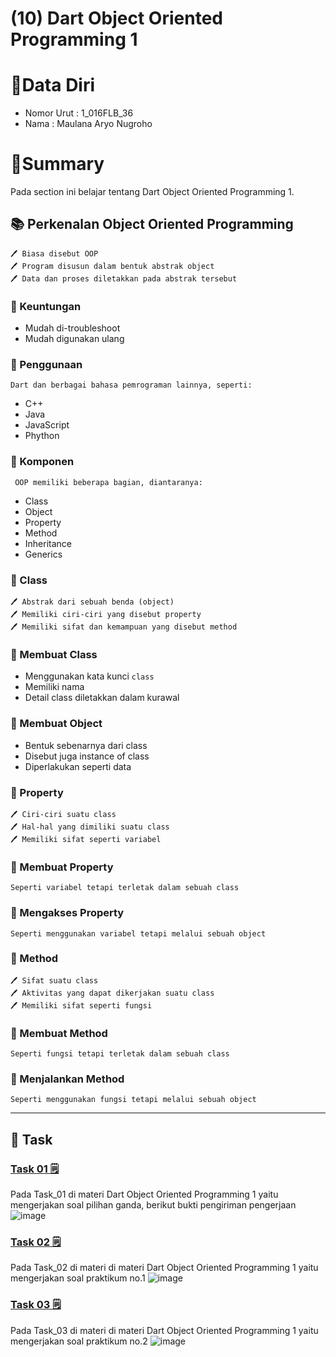 # (10) Dart Object Oriented Programming 1

# 👨Data Diri
- Nomor Urut : 1_016FLB_36
- Nama : Maulana Aryo Nugroho

# 📔Summary
Pada section ini belajar tentang Dart Object Oriented Programming 1.

## 📚 Perkenalan Object Oriented Programming
~~~
🖊️ Biasa disebut OOP
🖊️ Program disusun dalam bentuk abstrak object
🖊️ Data dan proses diletakkan pada abstrak tersebut
~~~

### 📖 Keuntungan
- Mudah di-troubleshoot
- Mudah digunakan ulang

### 📖 Penggunaan
``` Dart dan berbagai bahasa pemrograman lainnya, seperti: ```
- C++
- Java
- JavaScript
- Phython

### 📖 Komponen
``` OOP memiliki beberapa bagian, diantaranya:```
- Class
- Object
- Property
- Method
- Inheritance
- Generics

### 📗 Class
~~~
🖊️ Abstrak dari sebuah benda (object)
🖊️ Memiliki ciri-ciri yang disebut property
🖊️ Memiliki sifat dan kemampuan yang disebut method
~~~

### 📖 Membuat Class
- Menggunakan kata kunci ```class```
- Memiliki nama
- Detail class diletakkan dalam kurawal

### 📖 Membuat Object
- Bentuk sebenarnya dari class
- Disebut juga instance of class
- Diperlakukan seperti data

### 📘 Property
~~~
🖊️ Ciri-ciri suatu class
🖊️ Hal-hal yang dimiliki suatu class
🖊️ Memiliki sifat seperti variabel
~~~

### 📖 Membuat Property
``` Seperti variabel tetapi terletak dalam sebuah class ```

### 📖 Mengakses Property
``` Seperti menggunakan variabel tetapi melalui sebuah object ```

### 📙 Method
~~~
🖊️ Sifat suatu class
🖊️ Aktivitas yang dapat dikerjakan suatu class
🖊️ Memiliki sifat seperti fungsi
~~~

### 📖 Membuat Method
``` Seperti fungsi tetapi terletak dalam sebuah class ```

### 📖 Menjalankan Method
``` Seperti menggunakan fungsi tetapi melalui sebuah object ```

---
## 📒 Task
### [Task 01 🗒](#descriptive-)
Pada Task_01 di materi Dart Object Oriented Programming 1 yaitu mengerjakan soal pilihan ganda, berikut bukti pengiriman pengerjaan
![image](/10_Dart%20Object%20Oriented%20Programming%201/screenshot/image_01.png)

### [Task 02 🗒](#descriptive-)
Pada Task_02 di materi di materi Dart Object Oriented Programming 1 yaitu mengerjakan soal praktikum no.1
![image](/10_Dart%20Object%20Oriented%20Programming%201/screenshot/image_02.png)

### [Task 03 🗒](#descriptive-)
Pada Task_03 di materi di materi Dart Object Oriented Programming 1 yaitu mengerjakan soal praktikum no.2
![image](/10_Dart%20Object%20Oriented%20Programming%201/screenshot/image_03.png)